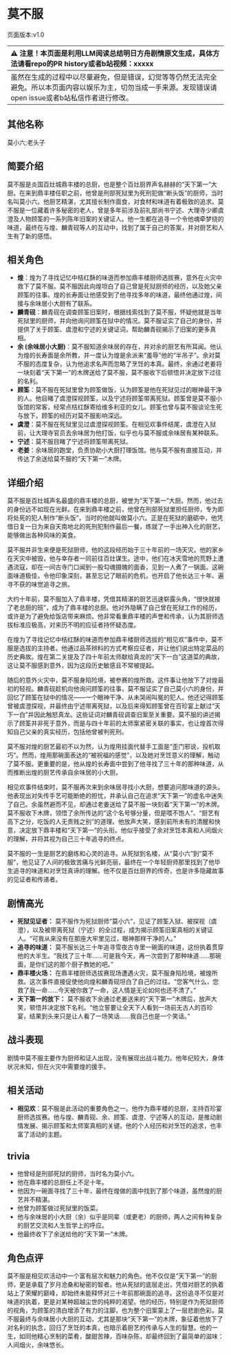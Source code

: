 # 莫不服
页面版本:v1.0
 

| :warning: 注意！本页面是利用LLM阅读总结明日方舟剧情原文生成，具体方法请看repo的PR history或者b站视频：xxxxx           |
|:----------------------------|
| 虽然在生成的过程中以尽量避免，但是错误，幻觉等等仍然无法完全避免。所以本页面内容以娱乐为主，切勿当成一手来源。发现错误请open issue或者b站私信作者进行修改。|



## 其他名称
莫小六;老头子
## 简要介绍
莫不服是炎国百灶城鼎丰楼的总厨，也是整个百灶厨界声名赫赫的“天下第一”大厨。在来到鼎丰楼任职之前，他曾是刑部死狱里为死刑犯做“断头饭”的厨师，当时名叫莫小六。他厨艺精湛，尤其擅长制作面食，对食材和味道有着极致的追求。莫不服是一位藏着许多秘密的老人，曾是多年前涉及前礼部尚书宁述、大理寺少卿虞澄及人物顾筌的一系列陈年旧案的关键证人。他一生都在追寻一个令他魂牵梦绕的味道，最终在与煌、麟青砚等人的互动中，找到了属于自己的答案，并对厨艺和人生有了新的感悟。
## 相关角色
-   **煌**：煌为了寻找记忆中桔红酥的味道而参加鼎丰楼厨师选拔赛，意外在火灾中救下了莫不服。莫不服因此向煌坦白了自己曾是死狱厨师的经历，以及她父亲顾筌的往事。煌的长寿面让他感受到了他寻找多年的味道，最终他通过煌，间接与余味居小大厨有了联系。
-   **麟青砚**：麟青砚在调查顾筌旧案时，根据线索找到了莫不服，怀疑他就是当年死狱里的厨师，并向他询问顾筌在狱中的情况。莫不服证实了自己的身份，并提供了关于顾筌、虞澄和宁述的关键证词，帮助麟青砚揭示了旧案的更多真相。
-   **余 (余味居小大厨)**：莫不服知道余味居的存在，并对余的厨艺有所耳闻。他认为煌的长寿面是余所教，并一度认为煌是余派来“羞辱”他的“半吊子”。余对莫不服的态度复杂，认为他追求名声而忽略了烹饪的本真。最终，余通过老姜将一块刻着“天下第一”的木牌送给了莫不服，莫不服收下后顿悟并决定放下过往的名利。
-   **顾筌**：莫不服在死狱里曾为顾筌做饭，认为顾筌是他在死狱见过的眼神最干净的人。他目睹了虞澄探视顾筌，以及宁述将顾筌带离死狱。顾筌曾是莫不服小饭馆的常客，经常点桔红酥寄给维多利亚的女儿。顾筌也曾与莫不服谈论生死与放下，顾筌的经历对莫不服影响深远。
-   **虞澄**：莫不服在死狱里见过虞澄探视顾筌。在相见欢事件结尾，虞澄在入狱前，让大理寺官员去余味居为他打饭，似乎也与莫不服或余味居有某种联系。
-   **宁述**：莫不服目睹了宁述将顾筌带离死狱。
-   **老姜**：余味居的跑堂，负责协助小大厨打理饭馆。他与莫不服有直接互动，并传达了余送给莫不服的“天下第一”木牌。
## 详细介绍
莫不服是百灶城声名最盛的鼎丰楼的总厨，被誉为“天下第一”大厨。然而，他过去的身份远不如现在光鲜。在来到鼎丰楼之前，他曾在刑部死狱里担任厨师，专为即将处死的犯人制作“断头饭”，当时的他就叫做莫小六。正是在死狱的磨砺中，他凭借日复一日为来自天南地北的死刑犯制作最后一餐，练就了一手出神入化的厨艺，能够做出各种风味的美食。

莫不服并非生来便是死狱厨师，他的这段经历始于三十年前的一场天灾。他的家乡在天灾中被毁，他与幸存者一同前往百灶谋生。途中，他们在冰天雪地的荒野上遭遇流寇，却在一间古寺门口闻到一股勾魂摄魄的面香，见到一人煮了一锅面。这碗面味道极佳，令他印象深刻，甚至忘记了眼前的危机，也开启了他长达三十年、遍寻不获的味觉追寻之旅。

大约十年前，莫不服加入了鼎丰楼，凭借其精湛的厨艺迅速崭露头角，“很快就接了老总厨的班”，成为了鼎丰楼的总厨。他对外隐瞒了自己曾在死狱工作的经历，或许是为了避免给饭店带来麻烦。他非常看重鼎丰楼的声誉和传承，认为其厨师选拔标准应极高，对来历不明的应征者持怀疑态度。

在煌为了寻找记忆中桔红酥的味道而参加鼎丰楼厨师选拔的“相见欢”事件中，莫不服是选拔的主持者。他通过品茶辨料的方式考察应征者，并让他们说出特定菜品的历史典故。煌在第二关提及了四十年前太师献给真龙的“天下一白”这道菜的典故，这让莫不服感到意外，因为这段历史敏感且不常被提起。

随后的意外火灾中，莫不服身陷险境，被参赛的煌所救。这件事让他放下了对煌最初的轻视。麟青砚趁机向他询问顾筌的往事，莫不服证实了自己莫小六的身份，并回忆了顾筌在狱中的情况——一个眼神干净、从未哭闹叫冤的犯人。他还记得顾筌曾被虞澄探视，并最终由宁述带离死狱，以及后来得知顾筌曾在百珍宴上献过“天下一白”并因此触怒真龙。这些证词对麟青砚调查旧案至关重要。莫不服的讲述揭示了顾筌并非死于意外，而是与四十年前的太师案紧密关联的事实，也让煌首次得知自己父亲的真实经历，包括他曾被判死刑。

莫不服对煌的厨艺最初不以为然，认为煌用挂面代替手工面是“歪门邪说，投机取巧”。然而，煌用那碗面表达的“被祝福的感觉”，以及她对烹饪意义的理解，触动了莫不服。更重要的是，他从煌的长寿面中尝到了他寻找了三十年的那种味道，从而推断出煌的厨艺传承自余味居的小大厨。

相见欢事件结束时，莫不服再次来到余味居寻找小大厨，想要追问那味道的源头。他表现出对失传手艺可能断绝的担忧，并承认自己在追求“天下第一”的虚名中迷失了自己。余虽然避而不见，却通过老姜送给了莫不服一块刻着“天下第一”的木牌。莫不服收下木牌，领悟了余所传达的“这个名号够分量，但是喂不饱人”、“厨艺有高下之分，吃饭的人无贵贱之别”的道理。他放声大笑，感到前所未有的清醒和快意，决定放下鼎丰楼和“天下第一”的头衔。他似乎接受了余对烹饪本真和人间烟火的理解，并将其视为自己三十年追寻的终点。

莫不服的一生是厨艺的磨练和心灵的追寻。从死狱到名楼，从“莫小六”到“莫不服”，他见证了人间的极致苦痛与光鲜亮丽，最终在一个年轻厨师那里找到了他毕生追寻的味道和对烹饪真谛的理解。他不仅是百灶厨界的传奇，也是许多隐藏故事的见证者和传递者。
## 剧情高光
*   **死狱见证者：** 莫不服作为死狱厨师“莫小六”，见证了顾筌入狱、被探视（虞澄），以及被带离死狱（宁述）的全过程，成为揭示顾筌旧案真相的关键证人。“可我从来没有在那座大牢里见过，眼神那样干净的人。”
*   **追寻的味道：** 莫不服长达三十年追寻雪夜古寺里一碗面的味道，这份执着贯穿他的大半生。“我找了三十年......可是我今天，再一次尝到了那种味道......那碗面，是你们这的那个厨子教她的吧。”
*   **鼎丰楼火场：** 在鼎丰楼厨师选拔赛现场遭遇火灾，莫不服身陷险境，被煌所救。这次事件直接促使他向煌和麟青砚坦白了自己的过往。“您客气什么，您救了我一命......今天被你救了一命，这人情是无论如何也还不清了。”
*   **天下第一的放下：** 莫不服收下余通过老姜送来的“天下第一”木牌后，放声大笑，顿悟并决定放下名利。“他立誓要让全天下人看到一场前无古人的百珍宴，结果到头来只是让人看了一场笑话......我自己也是一个笑话。”
## 战斗表现
剧情中莫不服主要作为厨师和证人出现，没有展现出战斗能力。他年纪较大，身体状况未知，但在火灾中需要煌的援手。
## 相关活动
-   **相见欢**：莫不服是此活动的重要角色之一。他作为鼎丰楼的总厨，主持百珍宴厨师选拔赛。他与煌、麟青砚、余、顾筌、虞澄、宁述等人的互动，是推动剧情发展、揭示顾筌和太师案真相的关键。他的个人经历和对烹饪的追求，也丰富了活动的主题。
## trivia
*   他曾经是刑部死狱的厨师，当时名为莫小六。
*   他在鼎丰楼的总厨任上不足十年。
*   他因为一碗面寻找了三十年，最终在煌做的面中找到了那个味道，虽然煌的厨艺并不精湛。
*   他曾为顾筌做过死狱里的饭菜。
*   他与余味居的小大厨（余）似乎是同辈（或更老）的厨师，两人之间有种复杂的厨艺交流和人生哲学上的呼应。
*   他最终收下了余送给他的“天下第一”木牌。
## 角色点评
莫不服是相见欢活动中一个富有层次和魅力的角色。他不仅仅是“天下第一”的厨师，更是承载了岁月沧桑和秘密的智者。他从死狱的底层走出，凭借对厨艺的执着站上了荣耀的巅峰，却始终未能释怀对三十年前那碗面的追寻。这份追寻不仅是对味道的执着，更是对某种超越尘世的纯粹的渴望。他的经历，特别是作为死狱厨师的视角，为顾筌的清白增添了有力的注脚，也为整个旧案蒙上了一层悲剧色彩。莫不服最终与余味居小大厨的互动，尤其是那块“天下第一”的木牌，象征着他放下了对名利的执念，回归了烹饪的本真，也暗示着厨艺的传承与人生的智慧。他的一生，如同他精心烹制的菜肴，酸甜苦辣，百味杂陈，却最终回到了最简单的滋味：人间烟火，余味悠长。